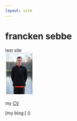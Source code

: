 ```yaml
---
layout: site
---
```

# francken sebbe
test site  
![picture](Images/SEBBE_SMALL.jpg)

my [CV](CV)

[my blog:] ()
